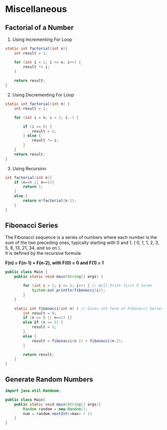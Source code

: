 # Miscellaneous

## Factorial of a Number

1. Using Incrementing For Loop
```java
static int factorial(int n){
    int result = 1;

    for (int i = 1; i <= n; i++) {
        result *= i;
    }
    
    return result;
}
```
2. Using Decrementing For Loop
```java
static int factorial(int n) {
    int result = 1;

    for (int i = n; i > 1; i--) {

        if (i == 0) {
            result = 1;
        } else {
            result *= i;
        }
    }
    return result;
}
```

3. Using Recursion
```java
int factorial(int n){
    if (n==0 || n==1){
        return 1;
    }
    else {
        return n*factorial(n-1);
    }
}
```

## Fibonacci Series

The Fibonacci sequence is a series of numbers where each number is the sum of the two preceding ones, typically starting with 0 and 1. ( 0, 1, 1, 2, 3, 5, 8, 13, 21, 34, and so on ).  
It is defined by the recursive formula:  

**F(n) = F(n-1) + F(n-2), with F(0) = 0 and F(1) = 1**

```java
public class Main {
    public static void main(String[] args) {

        for (int i = 1; i <= 5; i++) { // Will Print first 5 terms
            System.out.println(fibonacci(i));
        }
    }

    static int fibonacci(int n) { // Gives nth term of Fibonacci Series
        int result = 0;
        if (n == 0 || n==1) {}
        else if (n == 2) {
            result = 1;
        }
        else {
            result = fibonacci(n-1) + fibonacci(n-2);
        }

        return result;
    }
}
```


## Generate Random Numbers 

```java
import java.util.Randoom;

public class Main{
    public static void main(String[] args){
        Random random = new Random();
        num = random.nextInt(<max> + 1)
    }
}
```
